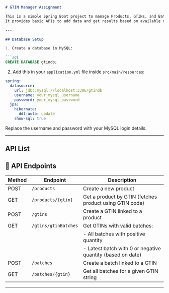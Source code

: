 ```markdown
# GTIN Manager Assignment

This is a simple Spring Boot project to manage Products, GTINs, and Batches.  
It provides basic APIs to add data and get results based on available quantity and date.

---

## Database Setup

1. Create a database in MySQL:

```sql
CREATE DATABASE gtindb;
```

2. Add this in your `application.yml` file inside `src/main/resources`:

```yaml
spring:
  datasource:
    url: jdbc:mysql://localhost:3306/gtindb
    username: your_mysql_username
    password: your_mysql_password
  jpa:
    hibernate:
      ddl-auto: update
    show-sql: true
```

Replace the username and password with your MySQL login details.

---

## API List

## 📮 API Endpoints

| Method | Endpoint               | Description                                                |
| ------ | ---------------------- | ---------------------------------------------------------- |
| POST   | `/products`          | Create a new product                                       |
| GET    | `/products/{gtin}`   | Get a product by GTIN (fetches product using GTIN code)    |
| POST   | `/gtins`             | Create a GTIN linked to a product                          |
| GET    | `/gtins/gtinBatches` | Get GTINs with valid batches:                              |
|        |                        | - All batches with positive quantity                       |
|        |                        | - Latest batch with 0 or negative quantity (based on date) |
| POST   | `/batches`           | Create a batch linked to a GTIN                            |
| GET    | `/batches/{gtin}`    | Get all batches for a given GTIN string                    |

---
